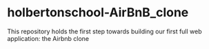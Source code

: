 # holbertonschool-AirBnB_clone
This repository holds  the first step towards building our first full web application: the Airbnb clone
